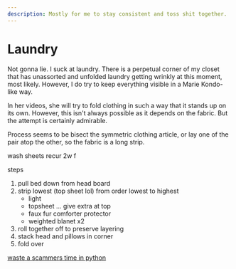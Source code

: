 ```yaml
---
description: Mostly for me to stay consistent and toss shit together.
---
```


# Laundry

Not gonna lie. I suck at laundry. There is a perpetual corner of my closet that has unassorted and unfolded laundry getting wrinkly at this moment, most likely. However, I do try to keep everything visible in a Marie Kondo-like way. 

In her videos, she will try to fold clothing in such a way that it stands up on its own. However, this isn't always possible as it depends on the fabric. But the attempt is certainly admirable. 

Process seems to be bisect the symmetric clothing article, or lay one of the pair atop the other, so the fabric is a long strip. 

wash sheets recur 2w f

steps 

1. pull bed down from head board 
2. strip lowest \(top sheet lol\) from order lowest to highest 
   * light
   * topsheet ... give extra at top
   * faux fur comforter protector 
   * weighted blanet x2
3. roll together off to preserve layering
4. stack head and pillows in corner 
5. fold over



[waste a scammers time in python ](https://www.youtube.com/watch?v=UtNYzv8gLbs)



